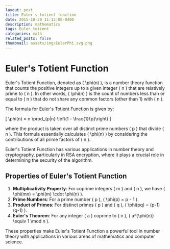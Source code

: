 ```yaml
---
layout: post
title: Euler's totient function
date: 2015-10-20 11:12:00-0400
description: mathematics 
tags: Euler_totient
categories: math
related_posts: false
thumbnail: assets/img/EulerPhi.svg.png
---
```

# Euler's Totient Function

Euler's Totient Function, denoted as \( \phi(n) \), is a number theory function that counts the positive integers up to a given integer \( n \) that are relatively prime to \( n \). In other words, \( \phi(n) \) is the count of numbers less than or equal to \( n \) that do not share any common factors (other than 1) with \( n \).

The formula for Euler's Totient Function is given by:

\[
\phi(n) = n \prod_{p|n} \left(1 - \frac{1}{p}\right)
\]

where the product is taken over all distinct prime numbers \( p \) that divide \( n \). This formula essentially calculates \( \phi(n) \) by considering the contributions of all prime factors of \( n \).

Euler's Totient Function has various applications in number theory and cryptography, particularly in RSA encryption, where it plays a crucial role in determining the security of the algorithm.

## Properties of Euler's Totient Function

1. **Multiplicativity Property**: For coprime integers \( m \) and \( n \), we have \( \phi(mn) = \phi(m) \cdot \phi(n) \).
2. **Prime Numbers**: For a prime number \( p \), \( \phi(p) = p - 1 \).
3. **Product of Primes**: For distinct primes \( p \) and \( q \), \( \phi(pq) = (p-1)(q-1) \).
4. **Euler's Theorem**: For any integer \( a \) coprime to \( n \), \( a^{\phi(n)} \equiv 1 \mod n \).

These properties make Euler's Totient Function a powerful tool in number theory with applications in various areas of mathematics and computer science.
